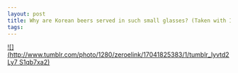 ```yaml
--- 
layout: post
title: Why are Korean beers served in such small glasses? (Taken with Instagram at Kang Suh)
tags: 
---
```

[![](http://www.tumblr.com/photo/1280/zeroelink/17041825383/1/tumblr_lyvtd2Ly7
S1qb7xa2)](http://instagr.am/p/n8OsP/)

